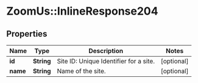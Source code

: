 # ZoomUs::InlineResponse204

## Properties
Name | Type | Description | Notes
------------ | ------------- | ------------- | -------------
**id** | **String** | Site ID: Unique Identifier for a site. | [optional] 
**name** | **String** | Name of the site. | [optional] 


